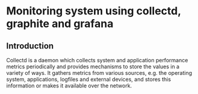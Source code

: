 # Monitoring system using collectd, graphite and grafana

## Introduction

Collectd is a daemon which collects system and application performance metrics periodically and provides mechanisms to store the values in a variety of ways. It gathers metrics from various sources, e.g. the operating system, applications, logfiles and external devices, and stores this information or makes it available over the network.
